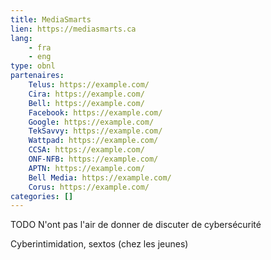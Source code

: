 ```yaml
---
title: MediaSmarts
lien: https://mediasmarts.ca
lang:
    - fra
    - eng
type: obnl
partenaires:
    Telus: https://example.com/
    Cira: https://example.com/
    Bell: https://example.com/
    Facebook: https://example.com/
    Google: https://example.com/
    TekSavvy: https://example.com/
    Wattpad: https://example.com/
    CCSA: https://example.com/
    ONF-NFB: https://example.com/
    APTN: https://example.com/
    Bell Media: https://example.com/
    Corus: https://example.com/
categories: []
---
```

TODO
N'ont pas l'air de donner de discuter de cybersécurité

Cyberintimidation, sextos (chez les jeunes)
